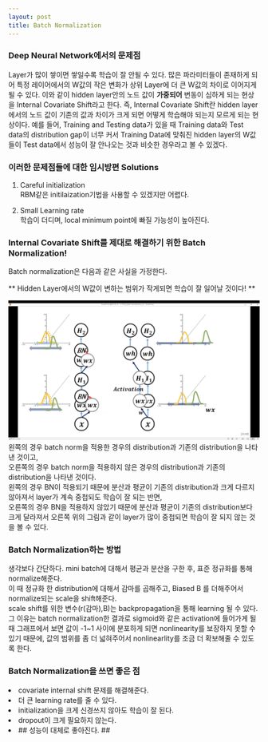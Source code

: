 ```yaml
---
layout: post
title: Batch Normalization
---
```



### Deep Neural Network에서의 문제점

Layer가 많이 쌓이면 쌓일수록 학습이 잘 안될 수 있다. 많은 파라미터들이 존재하게 되어 특정 레이어에서의 W값의 작은 변화가 상위 Layer에 더 큰 W값의 차이로 
이어지게 될 수 있다.
이와 같이 hidden layer안의 노드 값이 **가중되어** 변동이 심하게 되는 현상을 Internal Covariate Shift라고 한다.
즉, Internal Covariate Shift란 hidden layer에서의 노드 값이 기존의 값과 차이가 크게 되면 어떻게 학습해야 되는지 모르게 되는
현상이다.
예를 들어, Training and Testing data가 있을 때 Training data와 Test data의 distribution gap이 너무 커서 Training Data에 맞춰진 hidden layer의 W값들이 Test data에서 성능이 잘 안나오는 것과 비슷한 경우라고 볼 수 있겠다.

### 이러한 문제점들에 대한 임시방편 Solutions

1. Careful initialization<br>
 RBM같은 initilaization기법을 사용할 수 있겠지만 어렵다.


2. Small Learning rate<br>
 학습이 더디며, local minimum point에 빠질 가능성이 높아진다.
 
 ### Internal Covariate Shift를 제대로 해결하기 위한 Batch Normalization!
 
 Batch normalization은 다음과 같은 사실을 가정한다.<br>
 
 ** Hidden Layer에서의 W값이 변하는 범위가 작게되면 학습이 잘 일어날 것이다! **
 
 

![batch norm pic 1 ](/images/batch_norm_pic1.png)
왼쪽의 경우 batch norm을 적용한 경우의 distribution과 기존의 distribution을 나타낸 것이고, <br>
오른쪽의 경우 batch norm을 적용하지 않은 경우의 distribution과 기존의 distribution을 나타낸 것이다.<br>
왼쪽의 경우 BN이 적용되기 때문에 분산과 평균이 기존의 distribution과 크게 다르지 않아져서 layer가 계속 중첩되도 학습이 잘 되는 반면,<br>
오른쪽의 경우 BN을 적용하지 않았기 때문에 분산과 평균이 기존의 distribution보다 크게 달라져서 오른쪽 위의 그림과 같이 layer가 많이 중첩되면
학습이 잘 되지 않는 것을 볼 수 있다.


### Batch Normalization하는 방법 ###

생각보다 간단하다. mini batch에 대해서 평균과 분산을 구한 후, 표준 정규화를 통해 normalize해준다.<br>
이 때 정규화 한 distribution에 대해서 감마를 곱해주고, Biased B 를 더해주어서 normalize되는 scale을 shift해준다.<br>
scale shift를 위한 변수(r(감마),B)는 backpropagation을 통해 learning 될 수 있다.<br>
그 이유는 batch normalization한 결과로 sigmoid와 같은 activation에 들어가게 될 때 그래프에서 보면 값이 -1~1 사이에 분포하게 되면 nonlinearity를 보장하지 못할 수 있기 때문에, 값의 범위를 좀 더 넓혀주어서 nonlinearlity를 조금 더 확보해줄 수 있도록 한다.<br>


### Batch Normalization을 쓰면 좋은 점 ###

<li> covariate internal shift 문제를 해결해준다. </li>
<li> 더 큰 learning rate를 줄 수 있다. </li>
<li> initialization을 크게 신경쓰지 않아도 학습이 잘 된다. </li>
<li> dropout이 크게 필요하지 않는다. </li>
<li> ## 성능이 대체로 좋아진다. ## </li>






